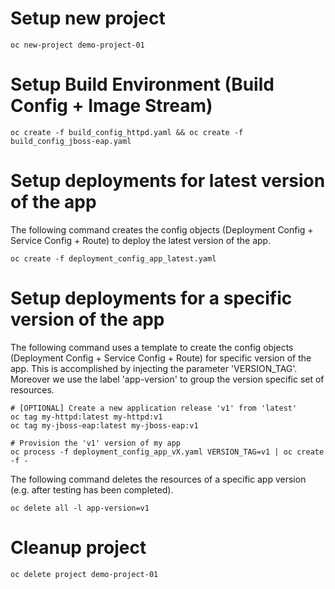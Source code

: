 
# Setup new project
```
oc new-project demo-project-01
```

# Setup Build Environment (Build Config + Image Stream)
```
oc create -f build_config_httpd.yaml && oc create -f build_config_jboss-eap.yaml
```

# Setup deployments for latest version of the app
The following command creates the config objects (Deployment Config + Service Config + Route) to deploy the latest version of the app.
```
oc create -f deployment_config_app_latest.yaml
```

# Setup deployments for a specific version of the app 
The following command uses a template to create the config objects (Deployment Config + Service Config + Route) for specific version of the app. This is accomplished by injecting the parameter 'VERSION_TAG'. Moreover we use the label 'app-version' to group the version specific set of resources.

```
# [OPTIONAL] Create a new application release 'v1' from 'latest'
oc tag my-httpd:latest my-httpd:v1
oc tag my-jboss-eap:latest my-jboss-eap:v1

# Provision the 'v1' version of my app
oc process -f deployment_config_app_vX.yaml VERSION_TAG=v1 | oc create -f -
```

The following command deletes the resources of a specific app version (e.g. after testing has been completed).

```
oc delete all -l app-version=v1
```

# Cleanup project
```
oc delete project demo-project-01
```